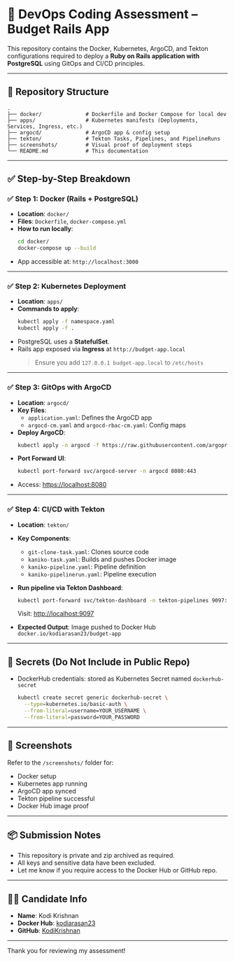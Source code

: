 
# 🚀 DevOps Coding Assessment – Budget Rails App

This repository contains the Docker, Kubernetes, ArgoCD, and Tekton configurations required to deploy a **Ruby on Rails application with PostgreSQL** using GitOps and CI/CD principles.

---

## 📁 Repository Structure

```
.
├── docker/              # Dockerfile and Docker Compose for local dev
├── apps/                # Kubernetes manifests (Deployments, Services, Ingress, etc.)
├── argocd/              # ArgoCD app & config setup
├── tekton/              # Tekton Tasks, Pipelines, and PipelineRuns
├── screenshots/         # Visual proof of deployment steps
└── README.md            # This documentation
```

---

## ✅ Step-by-Step Breakdown

### ✅ Step 1: Docker (Rails + PostgreSQL)

- **Location**: `docker/`
- **Files**: `Dockerfile`, `docker-compose.yml`
- **How to run locally**:
  ```bash
  cd docker/
  docker-compose up --build
  ```
- App accessible at: `http://localhost:3000`

---

### ✅ Step 2: Kubernetes Deployment

- **Location**: `apps/`
- **Commands to apply**:
  ```bash
  kubectl apply -f namespace.yaml
  kubectl apply -f .
  ```
- PostgreSQL uses a **StatefulSet**.
- Rails app exposed via **Ingress** at `http://budget-app.local`
  > Ensure you add `127.0.0.1 budget-app.local` to `/etc/hosts`

---

### ✅ Step 3: GitOps with ArgoCD

- **Location**: `argocd/`
- **Key Files**:
  - `application.yaml`: Defines the ArgoCD app
  - `argocd-cm.yaml` and `argocd-rbac-cm.yaml`: Config maps
- **Deploy ArgoCD**:
  ```bash
  kubectl apply -n argocd -f https://raw.githubusercontent.com/argoproj/argo-cd/stable/manifests/install.yaml
  ```
- **Port Forward UI**:
  ```bash
  kubectl port-forward svc/argocd-server -n argocd 8080:443
  ```
- Access: [https://localhost:8080](https://localhost:8080)

---

### ✅ Step 4: CI/CD with Tekton

- **Location**: `tekton/`
- **Key Components**:
  - `git-clone-task.yaml`: Clones source code
  - `kaniko-task.yaml`: Builds and pushes Docker image
  - `kaniko-pipeline.yaml`: Pipeline definition
  - `kaniko-pipelinerun.yaml`: Pipeline execution
- **Run pipeline via Tekton Dashboard**:
  ```bash
  kubectl port-forward svc/tekton-dashboard -n tekton-pipelines 9097:9097
  ```
  Visit: [http://localhost:9097](http://localhost:9097)

- **Expected Output**: Image pushed to Docker Hub  
  `docker.io/kodiarasan23/budget-app`

---

## 🔐 Secrets (Do Not Include in Public Repo)

- DockerHub credentials: stored as Kubernetes Secret named `dockerhub-secret`
  ```bash
  kubectl create secret generic dockerhub-secret \
    --type=kubernetes.io/basic-auth \
    --from-literal=username=YOUR_USERNAME \
    --from-literal=password=YOUR_PASSWORD
  ```

---

## 📸 Screenshots

Refer to the `/screenshots/` folder for:

- Docker setup
- Kubernetes app running
- ArgoCD app synced
- Tekton pipeline successful
- Docker Hub image proof

---

## 📦 Submission Notes

- This repository is private and zip archived as required.
- All keys and sensitive data have been excluded.
- Let me know if you require access to the Docker Hub or GitHub repo.

---

## 🙋‍♂️ Candidate Info

- **Name**: Kodi Krishnan  
- **Docker Hub**: [kodiarasan23](https://hub.docker.com/u/kodiarasan23)  
- **GitHub**: [KodiKrishnan](https://github.com/KodiKrishnan)

---

Thank you for reviewing my assessment!
